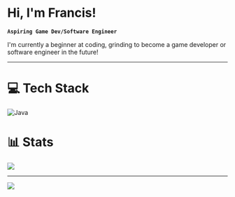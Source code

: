 # Hi, I'm Francis!

**`Aspiring Game Dev/Software Engineer`**

I'm currently a beginner at coding, grinding to become a game developer or software engineer in the future!

---
# 💻 Tech Stack
![Java](https://img.shields.io/badge/java-%23ED8B00.svg?style=for-the-badge&logo=openjdk&logoColor=white)

# 📊 Stats
![](https://github-readme-stats.vercel.app/api?username=Prans-dev&theme=radical&hide_border=false&include_all_commits=true&count_private=true)<br/>


---
[![](https://visitcount.itsvg.in/api?id=Prans-dev&icon=0&color=0)](https://visitcount.itsvg.in)

<!-- Proudly created with GPRM ( https://gprm.itsvg.in ) -->
